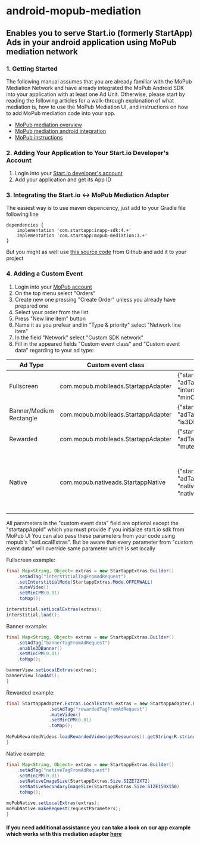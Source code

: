 # android-mopub-mediation
## Enables you to serve Start.io (formerly StartApp) Ads in your android application using MoPub mediation network

### 1. Getting Started

The following manual assumes that you are already familiar with the MoPub Mediation Network and have already integrated the MoPub Android SDK into your application with at least one Ad Unit. 
Otherwise, please start by reading the following articles for a walk-through explanation of what mediation is, how to use the MoPub Mediation UI, and instructions on how to add MoPub mediation code into your app.
  * [MoPub mediation overview](https://developers.mopub.com/publishers/mediation/mopub-network-mediation)
  * [MoPub mediation android integration](https://developers.mopub.com/publishers/mediation/integrate-android)
  * [MoPub instructions](https://developers.mopub.com/publishers/android/integrate)
  
### 2. Adding Your Application to Your Start.io Developer's Account
1. Login into your [Start.io developer's account](https://portal.start.io/#/signin)
1. Add your application and get its App ID

### 3. Integrating the Start.io <-> MoPub Mediation Adapter
The easiest way is to use maven depencency, just add to your Gradle file following line
```
dependencies { 
    implementation 'com.startapp:inapp-sdk:4.+'
    implementation 'com.startapp:mopub-mediation:3.+'
}
```
But you might as well use [this source code](https://github.com/StartApp-SDK/android-admob-mediation) from Github and add it to your project

### 4. Adding a Custom Event
1. Login into your [MoPub account](https://app.mopub.com/login?next=/dashboard/)
1. On the top menu select "Orders"
1. Create new one pressing "Create Order" unless you already have prepared one
1. Select your order from the list
1. Press "New line item" button
1. Name it as you prefear and in "Type & priority" select "Network line item"
1. In the field "Network" select "Custom SDK network"
1. Fill in the appeared fields "Custom event class" and "Custom event data" regarding to your ad type:

Ad Type | Custom event class | Custom event data | Options
------- | ------------------ | ----------------- | -------
Fullscreen | com.mopub.mobileads.StartappAdapter | {"startappAppId":"your_id_from_portal", "adTag":"any_your_tag", "interstitialMode":"OVERLAY", "minCPM":0.03, "muteVideo":false} | interstitialMode can be OVERLAY, VIDEO or OFFERWALL
Banner/Medium Rectangle | com.mopub.mobileads.StartappAdapter | {"startappAppId":"your_id_from_portal", "adTag":"any_your_tag", "minCPM":0.03, "is3DBanner":false} | 
Rewarded | com.mopub.mobileads.StartappAdapter | {"startappAppId":"your_id_from_portal", "adTag":"any_your_tag", "minCPM":0.03, "muteVideo":false} |
Native | com.mopub.nativeads.StartappNative | {"startappAppId":"your_id_from_portal", "adTag":"any_your_tag", "minCPM":0.03, "nativeImageSize":"SIZE340X340", "nativeSecondaryImageSize":"SIZE72X72"} | nativeImageSize and nativeSecondaryImageSize can be any of SIZE72X72, SIZE100X100, SIZE150X150, SIZE340X340, SIZE1200X628(for main image only) | 

All parameters in the "custom event data" field are optional except the "startappAppId" which you must provide if you initialize start.io sdk from MoPub UI
You can also pass these parameters from your code using mopub's "setLocalExtras". But be aware that every parameter from "custom event data" will override same parameter which is set locally

Fullscreen example:
```java
final Map<String, Object> extras = new StartappExtras.Builder()
	.setAdTag("interstitialTagFromAdRequest")
	.setInterstitialMode(StartappExtras.Mode.OFFERWALL)
	.muteVideo()
	.setMinCPM(0.01)
	.toMap();

interstitial.setLocalExtras(extras);
interstitial.load(); 
```

Banner example:
```java
final Map<String, Object> extras = new StartappExtras.Builder()
	.setAdTag("bannerTagFromAdRequest")
	.enable3DBanner()
	.setMinCPM(0.01)
	.toMap();

bannerView.setLocalExtras(extras);
bannerView.loadAd(); 
}
```

Rewarded example:
```java
final StartappAdapter.Extras.LocalExtras extras = new StartappAdapter.Extras.Builder()
                .setAdTag("rewardedTagFromAdRequest")
                .muteVideo()
                .setMinCPM(0.01)
                .toMap();
				
MoPubRewardedVideos.loadRewardedVideo(getResources().getString(R.string.rewardedId), extras);
}
```

Native example:
```java
final Map<String, Object> extras = new StartappExtras.Builder()
    .setAdTag("nativeTagFromAdRequest")
    .setMinCPM(0.01)
    .setNativeImageSize(StartappExtras.Size.SIZE72X72)
    .setNativeSecondaryImageSize(StartappExtras.Size.SIZE150X150)
    .toMap();

moPubNative.setLocalExtras(extras);
moPubNative.makeRequest(requestParameters); 
}
```
#### If you need additional assistance you can take a look on our app example which works with this mediation adapter [here](https://github.com/StartApp-SDK/android-mopub-mediation-sample)

